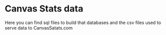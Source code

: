 # Canvas Stats data
Here you can find sql files to build that databases and the csv files used to serve data to CanvasSatats.com
